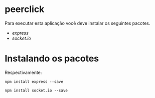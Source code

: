 # peerclick
Para executar esta aplicação você deve instalar os seguintes pacotes.

* *express* 
* *socket.io*

# Instalando os pacotes

Respectivamente:

`npm install express --save` 

`npm install socket.io --save`